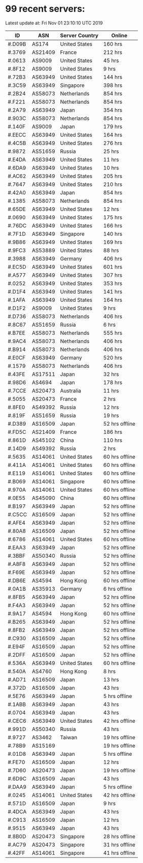 # 99 recent servers:

Latest update at: Fri Nov 01 23:10:10 UTC 2019

| ID | ASN | Server Country | Online |
| -- | --- | -------------- | ------ |
| #.D09B | AS174 | United States | 160 hrs |
| #.3769 | AS21409 | France | 212 hrs |
| #.0613 | AS9009 | United States | 45 hrs |
| #.8F12 | AS9009 | United States | 9 hrs |
| #.72B3 | AS63949 | United States | 144 hrs |
| #.3C59 | AS63949 | Singapore | 398 hrs |
| #.2B24 | AS58073 | Netherlands | 854 hrs |
| #.F221 | AS58073 | Netherlands | 854 hrs |
| #.2A79 | AS63949 | Japan | 354 hrs |
| #.903C | AS58073 | Netherlands | 854 hrs |
| #.140F | AS9009 | Japan | 179 hrs |
| #.EECC | AS63949 | United States | 164 hrs |
| #.4C5B | AS63949 | United States | 276 hrs |
| #.9872 | AS51659 | Russia | 25 hrs |
| #.E4DA | AS63949 | United States | 11 hrs |
| #.6DA9 | AS63949 | United States | 10 hrs |
| #.AC62 | AS63949 | United States | 205 hrs |
| #.7647 | AS63949 | United States | 210 hrs |
| #.42A0 | AS63949 | Japan | 854 hrs |
| #.1385 | AS58073 | Netherlands | 854 hrs |
| #.65DE | AS63949 | United States | 12 hrs |
| #.0690 | AS63949 | United States | 175 hrs |
| #.76DC | AS63949 | United States | 166 hrs |
| #.7F1D | AS63949 | Singapore | 140 hrs |
| #.9B86 | AS63949 | United States | 169 hrs |
| #.9FC3 | AS53889 | United States | 88 hrs |
| #.3988 | AS63949 | Germany | 406 hrs |
| #.EC5D | AS63949 | United States | 601 hrs |
| #.A577 | AS63949 | United States | 307 hrs |
| #.0252 | AS63949 | United States | 353 hrs |
| #.D1F4 | AS63949 | United States | 141 hrs |
| #.1AFA | AS63949 | United States | 164 hrs |
| #.D1F2 | AS9009 | United States | 9 hrs |
| #.D736 | AS58073 | Netherlands | 406 hrs |
| #.8C67 | AS51659 | Russia | 6 hrs |
| #.B7EE | AS58073 | Netherlands | 555 hrs |
| #.9AC4 | AS58073 | Netherlands | 406 hrs |
| #.B914 | AS58073 | Netherlands | 406 hrs |
| #.E0CF | AS63949 | Germany | 520 hrs |
| #.1579 | AS58073 | Netherlands | 406 hrs |
| #.43FE | AS17511 | Japan | 32 hrs |
| #.98D6 | AS4694 | Japan | 178 hrs |
| #.7CCE | AS20473 | Australia | 11 hrs |
| #.5055 | AS20473 | France | 2 hrs |
| #.8FE0 | AS49392 | Russia | 12 hrs |
| #.819F | AS51659 | Russia | 19 hrs |
| #.D389 | AS16509 | Japan | 52 hrs offline |
| #.FD5C | AS21409 | France | 186 hrs |
| #.861D | AS45102 | China | 110 hrs |
| #.14D9 | AS49392 | Russia | 2 hrs |
| #.5635 | AS14061 | United States | 60 hrs offline |
| #.411A | AS14061 | United States | 60 hrs offline |
| #.E119 | AS14061 | United States | 60 hrs offline |
| #.B069 | AS14061 | Singapore | 60 hrs offline |
| #.970A | AS14061 | United States | 60 hrs offline |
| #.0E55 | AS45090 | China | 60 hrs offline |
| #.B197 | AS63949 | Japan | 52 hrs offline |
| #.C5CC | AS16509 | Japan | 52 hrs offline |
| #.AFE4 | AS63949 | Japan | 52 hrs offline |
| #.80A8 | AS16509 | Japan | 52 hrs offline |
| #.6786 | AS14061 | United States | 60 hrs offline |
| #.EAA3 | AS63949 | Japan | 52 hrs offline |
| #.3BBF | AS50340 | Russia | 52 hrs offline |
| #.A8F8 | AS63949 | Japan | 52 hrs offline |
| #.F69E | AS63949 | Japan | 52 hrs offline |
| #.DB6E | AS4594 | Hong Kong | 60 hrs offline |
| #.0A1B | AS35913 | Germany | 6 hrs offline |
| #.8FB5 | AS63949 | Japan | 52 hrs offline |
| #.F4A3 | AS63949 | Japan | 52 hrs offline |
| #.9A17 | AS4594 | Hong Kong | 60 hrs offline |
| #.B265 | AS63949 | Japan | 52 hrs offline |
| #.8FB2 | AS63949 | Japan | 52 hrs offline |
| #.C930 | AS16509 | Japan | 52 hrs offline |
| #.E94F | AS16509 | Japan | 52 hrs offline |
| #.2DFF | AS16509 | Japan | 52 hrs offline |
| #.536A | AS63949 | United States | 60 hrs offline |
| #.540A | AS4760 | Hong Kong | 8 hrs |
| #.AD71 | AS16509 | Japan | 13 hrs |
| #.372D | AS16509 | Japan | 43 hrs |
| #.5E76 | AS63949 | Japan | 5 hrs offline |
| #.1ABB | AS63949 | Japan | 43 hrs |
| #.0704 | AS63949 | Japan | 43 hrs |
| #.CEC6 | AS63949 | United States | 42 hrs offline |
| #.991D | AS50340 | Russia | 43 hrs |
| #.9727 | AS3462 | Taiwan | 19 hrs offline |
| #.78B9 | AS15169 |  | 19 hrs offline |
| #.01D8 | AS63949 | Japan | 5 hrs offline |
| #.FE70 | AS16509 | Japan | 12 hrs |
| #.7D60 | AS20473 | Japan | 19 hrs offline |
| #.6D9C | AS16509 | Japan | 43 hrs |
| #.DAA9 | AS63949 | Japan | 5 hrs offline |
| #.0245 | AS14061 | United States | 42 hrs offline |
| #.571D | AS16509 | Japan | 9 hrs |
| #.4DCA | AS63949 | Japan | 43 hrs |
| #.C913 | AS16509 | Japan | 12 hrs |
| #.9515 | AS63949 | Japan | 43 hrs |
| #.8B0D | AS20473 | Singapore | 28 hrs offline |
| #.AC79 | AS20473 | Singapore | 31 hrs offline |
| #.42FF | AS14061 | Singapore | 41 hrs offline |


